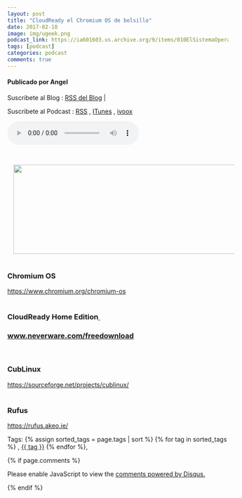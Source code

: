 ```yaml
---
layout: post
title: "CloudReady el Chromium OS de bolsillo"
date: 2017-02-10
image: img/ugeek.png
podcast_link: https://ia601603.us.archive.org/9/items/010ElSistemaOperativoDeBolsillo/%23010%20El%20Sistema%20Operativo%20de%20bolsillo.mp3
tags: [podcast]
categories: podcast
comments: true
---
```

#### Publicado por Angel

Suscribete al Blog :  [RSS del Blog](http://feeds.feedburner.com/uGeekBlog) |

Suscribete al Podcast :  [RSS](http://feeds.feedburner.com/ugeek) , [ITunes](https://itunes.apple.com/us/podcast/ugeek/id1201421866?mt=2) , [ivoox](https://www.ivoox.com/podcast-ugeek_sq_f1383493_1.html)

<audio controls>
  <source src="https://ia601603.us.archive.org/9/items/010ElSistemaOperativoDeBolsillo/%23010%20El%20Sistema%20Operativo%20de%20bolsillo.mp3" type="audio/mpeg">
Your browser does not support the audio element.
</audio>
<!-- ---------------------------------------------------Pon aquí el audio-------------------------------------------------------- -->

<br /><div class="separator" style="clear: both; text-align: center;"><a href="https://3.bp.blogspot.com/-yLWPK-EoxG4/WJzNwcQZ71I/AAAAAAAAAX0/QkIyygCtOpgu7AZvfdJoWILrtJAVcAUhQCLcB/s1600/cloud.png" imageanchor="1" style="margin-left: 1em; margin-right: 1em;"><img border="0" height="203" src="https://3.bp.blogspot.com/-yLWPK-EoxG4/WJzNwcQZ71I/AAAAAAAAAX0/QkIyygCtOpgu7AZvfdJoWILrtJAVcAUhQCLcB/s640/cloud.png" width="640" /></a></div><br /><h3 align="left" id="sites-page-title-header"><span dir="ltr" id="sites-page-title" style="outline: none;" tabindex="-1">Chromium OS</span></h3><a href="https://www.chromium.org/chromium-os">https://www.chromium.org/chromium-os</a><br /><br /><h3 class="r">CloudReady Home Edition<a href="https://www.blogger.com/null"><cite class="_Rm">&nbsp;</cite></a></h3><h3 class="r"><a href="http://www.neverware.com/freedownload"><span style="font-weight: normal;"><cite class="_Rm">www.neverware.com/freedownload</cite></span></a></h3><br /><h3>CubLinux </h3><a href="https://sourceforge.net/projects/cublinux/">https://sourceforge.net/projects/cublinux/</a><br /><br /><h3>Rufus</h3><a href="https://rufus.akeo.ie/">https://rufus.akeo.ie/</a>



<!-- TAGS Y COMENTARIOS -->

Tags: {% assign sorted_tags = page.tags | sort %} {% for tag in sorted_tags %} , <span class="tag"><a href="/search#{{ tag }}">{{ tag }}</a></span> {% endfor %},



{% if page.comments %}
<div id="disqus_thread"></div>
<script>

/**
*  RECOMMENDED CONFIGURATION VARIABLES: EDIT AND UNCOMMENT THE SECTION BELOW TO INSERT DYNAMIC VALUES FROM YOUR PLATFORM OR CMS.
*  LEARN WHY DEFINING THESE VARIABLES IS IMPORTANT: https://disqus.com/admin/universalcode/#configuration-variables*/
/*
var disqus_config = function () {
this.page.url = PAGE_URL;  // Replace PAGE_URL with your page's canonical URL variable
this.page.identifier = PAGE_IDENTIFIER; // Replace PAGE_IDENTIFIER with your page's unique identifier variable
};
*/
(function() { // DON'T EDIT BELOW THIS LINE
var d = document, s = d.createElement('script');
s.src = 'https://https-angelbcn-github-io-ugeek.disqus.com/embed.js';
s.setAttribute('data-timestamp', +new Date());
(d.head || d.body).appendChild(s);
})();
</script>
<noscript>Please enable JavaScript to view the <a href="https://disqus.com/?ref_noscript">comments powered by Disqus.</a></noscript>


{% endif %}
